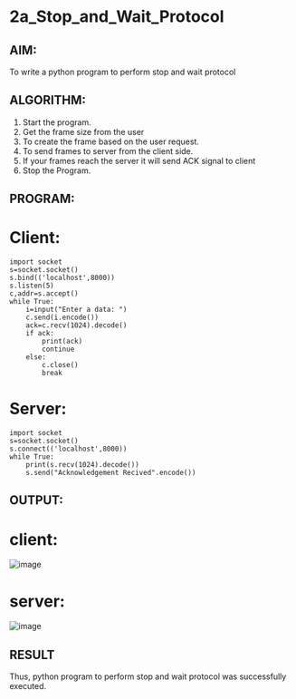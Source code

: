 # 2a_Stop_and_Wait_Protocol
## AIM:
To write a python program to perform stop and wait protocol
## ALGORITHM:
1. Start the program.
2. Get the frame size from the user
3. To create the frame based on the user request.
4. To send frames to server from the client side.
5. If your frames reach the server it will send ACK signal to client
6. Stop the Program.

## PROGRAM:
# Client:
```
import socket
s=socket.socket()
s.bind(('localhost',8000))
s.listen(5)
c,addr=s.accept()
while True:
    i=input("Enter a data: ")
    c.send(i.encode())
    ack=c.recv(1024).decode()
    if ack:
        print(ack)
        continue
    else:
        c.close()
        break
```

# Server:
```
import socket
s=socket.socket()
s.connect(('localhost',8000))
while True:
    print(s.recv(1024).decode())
    s.send("Acknowledgement Recived".encode())
```
## OUTPUT:
# client:
![image](https://github.com/Renusri-Naraharasetty/2a_Stop_and_Wait_Protocol/assets/146916363/1a68ac2c-83b4-45c3-933d-fcfc6395c7cf)

# server:
![image](https://github.com/Renusri-Naraharasetty/2a_Stop_and_Wait_Protocol/assets/146916363/716326ea-1992-4d4b-8668-924c4a2e87c8)


## RESULT
Thus, python program to perform stop and wait protocol was successfully executed.
